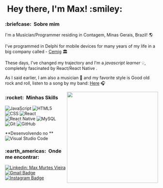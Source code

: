 <h1> &nbsp;Hey there, I'm Max! :smiley:</h1>

<h3> :briefcase: &nbsp;Sobre mim </h3>

I'm a Musician/Programmer residing in Contagem, Minas Gerais, Brazil! :earth_americas:

I've programmed in Delphi for mobile devices for many years of my life in a big company called - [Cemig][Cemig] 🏛 

These days, I've changed my trajectory and I'm a *javascript learner* 💡, completely fascinated by React/React Native .

As I said earlier, I am also a musician :musical_note: and my favorite style is Good old rock and roll, listen to a song by my band:
[Here] :headphones:

<img align="right" width="300" src="https://i2.wp.com/allhtaccess.info/wp-content/uploads/2018/03/programming.gif?fit=1281%2C716&ssl=1" />


<h3> :rocket: &nbsp;Minhas Skills </h3>

  ![JavaScript](https://img.shields.io/badge/-JavaScript-333333?style=flat&logo=javascript)
  ![HTML5](https://img.shields.io/badge/-HTML5-333333?style=flat&logo=HTML5)
  ![CSS](https://img.shields.io/badge/-CSS-333333?style=flat&logo=CSS3&logoColor=1572B6)
  ![React](https://img.shields.io/badge/-React-333333?style=flat&logo=react)
  ![React Native](https://img.shields.io/badge/-React%20Native-333333?style=flat&logo=react)
  ![MySQL](https://img.shields.io/badge/-MySQL-333333?style=flat&logo=mysql)
  ![Git](https://img.shields.io/badge/-Git-333333?style=flat&logo=git)
  ![GitHub](https://img.shields.io/badge/-GitHub-333333?style=flat&logo=github)

**Desenvolvendo no ** ![Visual Studio Code](https://img.shields.io/badge/-Visual%20Studio%20Code-333333?style=flat&logo=visual-studio-code&logoColor=007ACC)

<h3> :earth_americas: &nbsp;Onde me encontrar: </h3> 

[![Linkedin: Max Murtes Vieira ](https://img.shields.io/badge/-MaxMurtesVieira-blue?style=flat-square&logo=Linkedin&logoColor=white&link=https://www.linkedin.com/in/maxmurtesvieira21/)](https://www.linkedin.com/in/maxmurtesvieira21/)
[![Gmail Badge](https://img.shields.io/badge/-maxmurtesvieira@gmail.com-006bed?style=flat-square&logo=Gmail&logoColor=white&link=mailto:maxmurtesvieira@gmail.com)](mailto:maxmurtesvieira@gmail.com)
[![Instagram Badge](https://img.shields.io/badge/-Instagram-e4405f?style=flat-square&logo=Instagram&logoColor=white)](https://instagram.com/maxmurtesvieira/)

[Cemig]: https://www.cemig.com.br
[instagram]: https://www.instagram.com/maxmurtesvieira/
[Here]: https://open.spotify.com/track/0JrfSaMVZOeHQDNrvdMjFH?si=be6022538d524948
<br>
